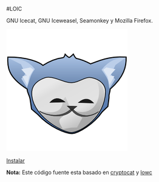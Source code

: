 #LOIC

GNU Icecat, GNU Iceweasel, Seamonkey y Mozilla Firefox.

[![Icecat anonymous](logo.png)](http://b4zz4.github.io/loic/release/loic.firefox.xpi)
 
[Instalar](http://b4zz4.github.io/loic/release/loic.firefox.xpi)

**Nota:** Este código fuente esta basado en [cryptocat](https://crypto.cat) y [lowc](https://code.google.com/p/lowc/)
